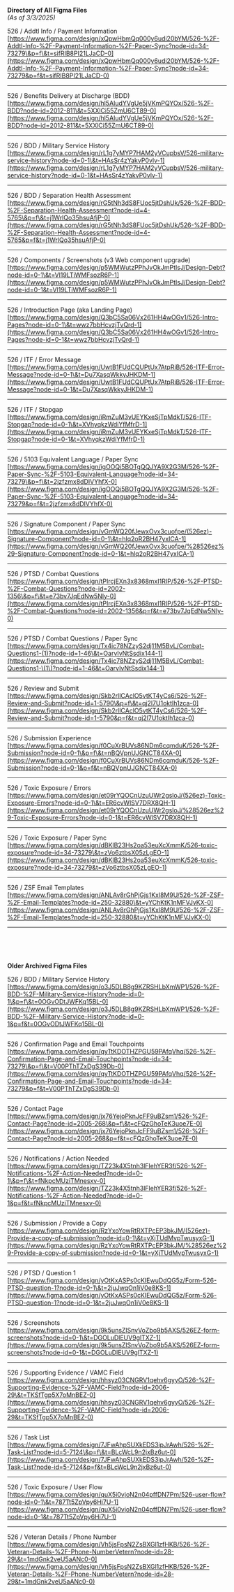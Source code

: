 **Directory of All Figma Files**<br>
*(As of 3/3/2025)*

526 / Addtl Info / Payment Information <br>
[https://www.figma.com/design/xQpwHbmQq000y6udi20bYM/526-%2F-Addtl-Info-%2F-Payment-Information-%2F-Paper-Sync?node-id=34-73279\&p=f\&t=sifRIB8PI21LJaCD-0](https://www.figma.com/design/xQpwHbmQq000y6udi20bYM/526-%2F-Addtl-Info-%2F-Payment-Information-%2F-Paper-Sync?node-id=34-73279&p=f&t=sifRIB8PI21LJaCD-0)

---

526 / Benefits Delivery at Discharge (BDD) <br>
[https://www.figma.com/design/hl5AIudYVgUe5jVKmPQYOx/526-%2F-BDD?node-id=2012-811\&t=5XXlCi55ZmU6CT89-0](https://www.figma.com/design/hl5AIudYVgUe5jVKmPQYOx/526-%2F-BDD?node-id=2012-811&t=5XXlCi55ZmU6CT89-0)

---

526 / BDD / Military Service History <br>
[https://www.figma.com/design/rL1g7yMYP7HAM2yVCupbsV/526-military-service-history?node-id=0-1\&t=HAsSr4zYakvP0vlv-1](https://www.figma.com/design/rL1g7yMYP7HAM2yVCupbsV/526-military-service-history?node-id=0-1&t=HAsSr4zYakvP0vlv-1)

---

526 / BDD / Separation Health Assessment <br>
[https://www.figma.com/design/rG5tNh3dS8FUoc5jtDshUk/526-%2F-BDD-%2F-Separation-Health-Assessment?node-id=4-5765\&p=f\&t=j1WrlQo35hsuAfjP-0](https://www.figma.com/design/rG5tNh3dS8FUoc5jtDshUk/526-%2F-BDD-%2F-Separation-Health-Assessment?node-id=4-5765&p=f&t=j1WrlQo35hsuAfjP-0)

---

526 / Components / Screenshots  (v3 Web component upgrade) <br>
[https://www.figma.com/design/p5WMWutzPPhJvOkJmPtIsJ/Design-Debt?node-id=0-1\&t=Vl19LTiWMFsozR6P-1](https://www.figma.com/design/p5WMWutzPPhJvOkJmPtIsJ/Design-Debt?node-id=0-1&t=Vl19LTiWMFsozR6P-1)

---

526 / Introduction Page (aka Landing Page)  <br>
[https://www.figma.com/design/Q3bC5Sa06Vx261HH4wOGv1/526-Intro-Pages?node-id=0-1\&t=wwz7bbHcvzjTvQrd-1](https://www.figma.com/design/Q3bC5Sa06Vx261HH4wOGv1/526-Intro-Pages?node-id=0-1&t=wwz7bbHcvzjTvQrd-1)

---

526 / ITF / Error Message <br>
[https://www.figma.com/design/UwtB1FUdCQUPtUx7AtpRiB/526-ITF-Error-Message?node-id=0-1\&t=Du7XasqWkkyJHKDM-1](https://www.figma.com/design/UwtB1FUdCQUPtUx7AtpRiB/526-ITF-Error-Message?node-id=0-1&t=Du7XasqWkkyJHKDM-1)

---

526 / ITF / Stopgap <br>
[https://www.figma.com/design/iRmZuM3vUEYKxeSjTpMdkT/526-ITF-Stopgap?node-id=0-1\&t=XVhyqkzWdiYfMfrD-1](https://www.figma.com/design/iRmZuM3vUEYKxeSjTpMdkT/526-ITF-Stopgap?node-id=0-1&t=XVhyqkzWdiYfMfrD-1)

---

526 / 5103 Equivalent Language / Paper Sync <br>
[https://www.figma.com/design/igOOQi5BOTgQQJYA9X2G3M/526-%2F-Paper-Sync-%2F-5103-Equivalent-Language?node-id=34-73279\&p=f\&t=2jzfzmx8dDIVYhfX-0](https://www.figma.com/design/igOOQi5BOTgQQJYA9X2G3M/526-%2F-Paper-Sync-%2F-5103-Equivalent-Language?node-id=34-73279&p=f&t=2jzfzmx8dDIVYhfX-0)

---

526 / Signature Component / Paper Sync <br>
[https://www.figma.com/design/vGmWQ20fJewxOvx3cuofpe/(526ez)-Signature-Component?node-id=0-1\&t=hlq2oR2BH47yxICA-1](https://www.figma.com/design/vGmWQ20fJewxOvx3cuofpe/%28526ez%29-Signature-Component?node-id=0-1&t=hlq2oR2BH47yxICA-1)

---

526 / PTSD / Combat Questions <br>
[https://www.figma.com/design/tPIrcjEXn3x8368mxI1RIP/526-%2F-PTSD-%2F-Combat-Questions?node-id=2002-1356\&p=f\&t=e73bv7JqEdNw5NIy-0](https://www.figma.com/design/tPIrcjEXn3x8368mxI1RIP/526-%2F-PTSD-%2F-Combat-Questions?node-id=2002-1356&p=f&t=e73bv7JqEdNw5NIy-0)

---

526 / PTSD / Combat Questions / Paper Sync <br>
[https://www.figma.com/design/Tx4ic78NZzyS2dj11M5BvL/Combat-Questions1-(1)?node-id=1-46\&t=OarvIvNtSsdix144-1](https://www.figma.com/design/Tx4ic78NZzyS2dj11M5BvL/Combat-Questions1-\(1\)?node-id=1-46&t=OarvIvNtSsdix144-1)

---

526 / Review and Submit <br>
[https://www.figma.com/design/Skb2rlICAclO5vtKT4yCs6/526-%2F-Review-and-Submit?node-id=1-5790\&p=f\&t=qj2l7U1oktIh1zca-0](https://www.figma.com/design/Skb2rlICAclO5vtKT4yCs6/526-%2F-Review-and-Submit?node-id=1-5790&p=f&t=qj2l7U1oktIh1zca-0)

---

526 / Submission Experience <br>
[https://www.figma.com/design/f0CuXrBUVs86NDm6cqmduK/526-%2F-Submission?node-id=0-1\&p=f\&t=nBQVpnUJGNCT84XA-0](https://www.figma.com/design/f0CuXrBUVs86NDm6cqmduK/526-%2F-Submission?node-id=0-1&p=f&t=nBQVpnUJGNCT84XA-0)

---

526 / Toxic Exposure / Errors <br>
[https://www.figma.com/design/et09rYQOCnUzuUWr2gsloJ/(526ez)-Toxic-Exposure-Errors?node-id=0-1\&t=ER6cvWlSV7DRX8QH-1](https://www.figma.com/design/et09rYQOCnUzuUWr2gsloJ/%28526ez%29-Toxic-Exposure-Errors?node-id=0-1&t=ER6cvWlSV7DRX8QH-1)

---

526 / Toxic Exposure / Paper Sync <br>
[https://www.figma.com/design/dBKlB23Hs2oa53euXcXmmK/526-toxic-exposure?node-id=34-73279\&t=zVo6ztbsX05zLgEO-1](https://www.figma.com/design/dBKlB23Hs2oa53euXcXmmK/526-toxic-exposure?node-id=34-73279&t=zVo6ztbsX05zLgEO-1)

---

526 / ZSF Email Templates <br>
[https://www.figma.com/design/ANLAv8rGhPjGjs1Kxl8M9U/526-%2F-ZSF-%2F-Email-Templates?node-id=250-32880\&t=yYChKtK1nMFVJvKX-0](https://www.figma.com/design/ANLAv8rGhPjGjs1Kxl8M9U/526-%2F-ZSF-%2F-Email-Templates?node-id=250-32880&t=yYChKtK1nMFVJvKX-0)

---
 <br>
 <br>
 <br>
 
**Older Archived Figma Files**
 <br>
 
526 / BDD / Military Service History <br>
[https://www.figma.com/design/o3J5DLB8g9KZRSHLbXmWP1/526-%2F-BDD-%2F-Military-Service-History?node-id=0-1\&p=f\&t=0OGvODtJWFKq15BL-0](https://www.figma.com/design/o3J5DLB8g9KZRSHLbXmWP1/526-%2F-BDD-%2F-Military-Service-History?node-id=0-1&p=f&t=0OGvODtJWFKq15BL-0)

---

526 / Confirmation Page and Email Touchpoints <br>
[https://www.figma.com/design/qyTtKDOTHZPGU59PAfqVhq/526-%2F-Confirmation-Page-and-Email-Touchpoints?node-id=34-73279\&p=f\&t=V00PThTZxDgS39Db-0](https://www.figma.com/design/qyTtKDOTHZPGU59PAfqVhq/526-%2F-Confirmation-Page-and-Email-Touchpoints?node-id=34-73279&p=f&t=V00PThTZxDgS39Db-0)

---

526 / Contact Page <br>
[https://www.figma.com/design/jx76YejoPknJcFF9uBZsm1/526-%2F-Contact-Page?node-id=2005-268\&p=f\&t=cFQzGhoTeK3uoe7E-0](https://www.figma.com/design/jx76YejoPknJcFF9uBZsm1/526-%2F-Contact-Page?node-id=2005-268&p=f&t=cFQzGhoTeK3uoe7E-0)

---

526 / Notifications / Action Needed <br>
[https://www.figma.com/design/TZ23k4X5tnh3lFlehYER3f/526-%2F-Notifications-%2F-Action-Needed?node-id=0-1\&p=f\&t=fNkpcMUziTMnesxv-0](https://www.figma.com/design/TZ23k4X5tnh3lFlehYER3f/526-%2F-Notifications-%2F-Action-Needed?node-id=0-1&p=f&t=fNkpcMUziTMnesxv-0)

---

526 / Submission / Provide a Copy <br>
[https://www.figma.com/design/RzYxoYowRtRXTPcEP3bkJM/(526ez)-Provide-a-copy-of-submission?node-id=0-1\&t=yXjTUdMvpTwusyxG-1](https://www.figma.com/design/RzYxoYowRtRXTPcEP3bkJM/%28526ez%29-Provide-a-copy-of-submission?node-id=0-1&t=yXjTUdMvpTwusyxG-1)

---

526 / PTSD / Question 1 <br>
[https://www.figma.com/design/yOtKxASPs0cKIEwuDdQG5z/Form-526-PTSD-question-1?node-id=0-1\&t=2juJwqOn1iV0e8KS-1](https://www.figma.com/design/yOtKxASPs0cKIEwuDdQG5z/Form-526-PTSD-question-1?node-id=0-1&t=2juJwqOn1iV0e8KS-1)

---

526 / Screenshots <br>
[https://www.figma.com/design/9k5unsZlSnvVoZbo9b5AXS/526EZ-form-screenshots?node-id=0-1\&t=DGOLuDlEUV9glTXZ-1](https://www.figma.com/design/9k5unsZlSnvVoZbo9b5AXS/526EZ-form-screenshots?node-id=0-1&t=DGOLuDlEUV9glTXZ-1)

---

526 / Supporting Evidence / VAMC Field <br>
[https://www.figma.com/design/hhsyz03CNGRV1qehv6gyyO/526-%2F-Supporting-Evidence-%2F-VAMC-Field?node-id=2006-29\&t=TKSfTgp5X7oMnBEZ-0](https://www.figma.com/design/hhsyz03CNGRV1qehv6gyyO/526-%2F-Supporting-Evidence-%2F-VAMC-Field?node-id=2006-29&t=TKSfTgp5X7oMnBEZ-0)

---

526 / Task List <br>
[https://www.figma.com/design/7JFwAhpSUXkEDS3ipJrAwh/526-%2F-Task-List?node-id=5-7124\&p=f\&t=BLcWcL9n2jxBz6ut-0](https://www.figma.com/design/7JFwAhpSUXkEDS3ipJrAwh/526-%2F-Task-List?node-id=5-7124&p=f&t=BLcWcL9n2jxBz6ut-0)

---

526 / Toxic Exposure / User Flow <br>
[https://www.figma.com/design/quX5i0vjoN2n04pffDN7Pm/526-user-flow?node-id=0-1\&t=787Tt5ZpVpy6Hi7U-1](https://www.figma.com/design/quX5i0vjoN2n04pffDN7Pm/526-user-flow?node-id=0-1&t=787Tt5ZpVpy6Hi7U-1)

---

526 / Veteran Details / Phone Number <br>
[https://www.figma.com/design/Vh5jsFpsN2ZsBXGl1zfHKB/526-%2F-Veteran-Details-%2F-Phone-NumberVetern?node-id=28-29\&t=1mdGnk2veU5aANc0-0](https://www.figma.com/design/Vh5jsFpsN2ZsBXGl1zfHKB/526-%2F-Veteran-Details-%2F-Phone-NumberVetern?node-id=28-29&t=1mdGnk2veU5aANc0-0)  
